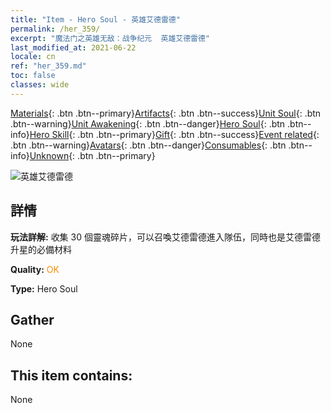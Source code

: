 ```yaml
---
title: "Item - Hero Soul - 英雄艾德雷德"
permalink: /her_359/
excerpt: "魔法门之英雄无敌：战争纪元  英雄艾德雷德"
last_modified_at: 2021-06-22
locale: cn
ref: "her_359.md"
toc: false
classes: wide
---
```

 [Materials](/ItemsCN/){: .btn .btn--primary}[Artifacts](/ItemsCN/Artifacts/){: .btn .btn--success}[Unit Soul](/ItemsCN/UnitSoul/){: .btn .btn--warning}[Unit Awakening](/ItemsCN/UnitAwakening/){: .btn .btn--danger}[Hero Soul](/ItemsCN/HeroSoul/){: .btn .btn--info}[Hero Skill](/ItemsCN/HeroSkill/){: .btn .btn--primary}[Gift](/ItemsCN/Gift/){: .btn .btn--success}[Event related](/ItemsCN/Events/){: .btn .btn--warning}[Avatars](/ItemsCN/Avatars/){: .btn .btn--danger}[Consumables](/ItemsCN/Consumables/){: .btn .btn--info}[Unknown](/ItemsCN/Unknown/){: .btn .btn--primary}

 ![英雄艾德雷德](/images/h/h_Adelaide.jpg)

## 詳情
 **玩法詳解:** 收集 30 個靈魂碎片，可以召喚艾德雷德進入隊伍，同時也是艾德雷德升星的必備材料

 **Quality:** <span style="color: #FF8C00">OK</span>

 **Type:** Hero Soul

## Gather

  None

## This item contains:

  None

